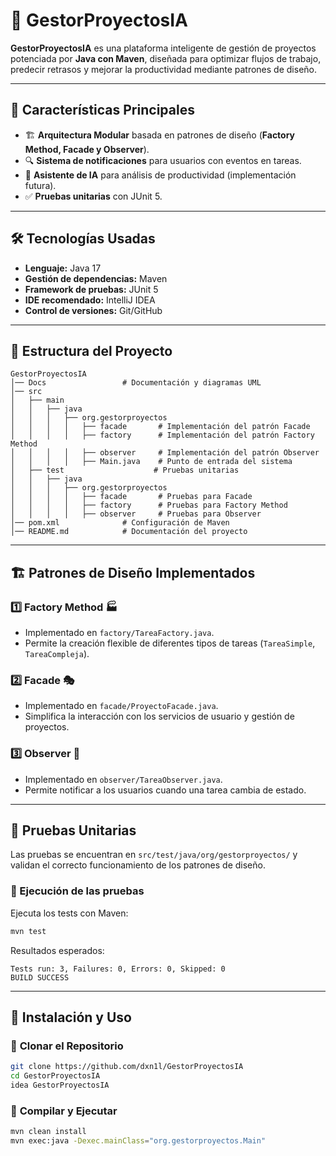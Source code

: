 # 🚀 GestorProyectosIA

**GestorProyectosIA** es una plataforma inteligente de gestión de proyectos potenciada por **Java con Maven**, diseñada para optimizar flujos de trabajo, predecir retrasos y mejorar la productividad mediante patrones de diseño.

---

## 📌 Características Principales
- 🏗 **Arquitectura Modular** basada en patrones de diseño (**Factory Method, Facade y Observer**).
- 🔍 **Sistema de notificaciones** para usuarios con eventos en tareas.
- 🤖 **Asistente de IA** para análisis de productividad (implementación futura).
- ✅ **Pruebas unitarias** con JUnit 5.

---

## 🛠️ Tecnologías Usadas
- **Lenguaje:** Java 17
- **Gestión de dependencias:** Maven
- **Framework de pruebas:** JUnit 5
- **IDE recomendado:** IntelliJ IDEA
- **Control de versiones:** Git/GitHub

---

## 📂 Estructura del Proyecto
```
GestorProyectosIA
│── Docs                 # Documentación y diagramas UML
│── src
│   ├── main
│   │   ├── java
│   │   │   ├── org.gestorproyectos
│   │   │   │   ├── facade       # Implementación del patrón Facade
│   │   │   │   ├── factory      # Implementación del patrón Factory Method
│   │   │   │   ├── observer     # Implementación del patrón Observer
│   │   │   │   ├── Main.java    # Punto de entrada del sistema
│   ├── test                    # Pruebas unitarias
│   │   ├── java
│   │   │   ├── org.gestorproyectos
│   │   │   │   ├── facade       # Pruebas para Facade
│   │   │   │   ├── factory      # Pruebas para Factory Method
│   │   │   │   ├── observer     # Pruebas para Observer
│── pom.xml              # Configuración de Maven
│── README.md            # Documentación del proyecto
```

---

## 🏗️ Patrones de Diseño Implementados
### 1️⃣ **Factory Method** 🏭
- Implementado en `factory/TareaFactory.java`.
- Permite la creación flexible de diferentes tipos de tareas (`TareaSimple`, `TareaCompleja`).

### 2️⃣ **Facade** 🎭
- Implementado en `facade/ProyectoFacade.java`.
- Simplifica la interacción con los servicios de usuario y gestión de proyectos.

### 3️⃣ **Observer** 🔔
- Implementado en `observer/TareaObserver.java`.
- Permite notificar a los usuarios cuando una tarea cambia de estado.

---

## 🧪 Pruebas Unitarias
Las pruebas se encuentran en `src/test/java/org/gestorproyectos/` y validan el correcto funcionamiento de los patrones de diseño.

### 📌 Ejecución de las pruebas
Ejecuta los tests con Maven:
```sh
mvn test
```

Resultados esperados:
```
Tests run: 3, Failures: 0, Errors: 0, Skipped: 0
BUILD SUCCESS
```

---

## 🚀 Instalación y Uso
### 🔹 **Clonar el Repositorio**
```sh
git clone https://github.com/dxn1l/GestorProyectosIA
cd GestorProyectosIA
idea GestorProyectosIA
```

### 🔹 **Compilar y Ejecutar**
```sh
mvn clean install
mvn exec:java -Dexec.mainClass="org.gestorproyectos.Main"
```